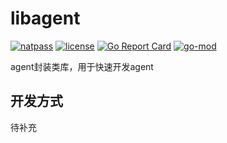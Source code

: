 # libagent

[![natpass](https://github.com/jkstack/libagent/actions/workflows/build.yml/badge.svg)](https://github.com/jkstack/libagent/actions/workflows/build.yml)
[![license](https://img.shields.io/github/license/jkstack/libagent)](https://opensource.org/licenses/MIT)
[![Go Report Card](https://goreportcard.com/badge/github.com/jkstack/libagent)](https://goreportcard.com/report/github.com/jkstack/libagent)
[![go-mod](https://img.shields.io/github/go-mod/go-version/jkstack/libagent)](https://github.com/jkstack/libagent)

agent封装类库，用于快速开发agent

## 开发方式

待补充